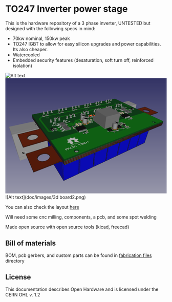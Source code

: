 # TO247 Inverter power stage
This is the hardware repository of a 3 phase inverter, UNTESTED but designed with the following specs in mind:

* 70kw nominal, 150kw peak
* TO247 IGBT to allow for easy silicon upgrades and power capabilities. Its also cheaper.
* Watercooled
* Embedded security features (desaturation, soft turn off, reinforced isolation)

![Alt text](http://cdn.rawgit.com/paltatech/VESC-controller/master/doc/images/schematic_toplevel.svg)
![Alt text](doc/images/assembly1.png)
![Alt text](doc/images/3d board2.png)

You can also check the layout [here](https://eyrie.io/board?id=7261e811b9074e0fb00fe3fcbbaa14d9) 

Will need some cnc milling, components, a pcb, and some spot welding

Made open source with open source tools (kicad, freecad)

## Bill of materials
BOM, pcb gerbers, and custom parts can be found in [fabrication files](https://bitbucket.org/paltatech/half-bridge) directory

## License
This documentation describes Open Hardware and is licensed under the CERN OHL v. 1.2


